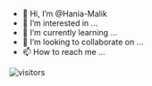 - 👋 Hi, I’m @Hania-Malik
- 👀 I’m interested in ...
- 🌱 I’m currently learning ...
- 💞️ I’m looking to collaborate on ...
- 📫 How to reach me ...

<!---
Hania-Malik/Hania-Malik is a ✨ special ✨ repository because its `README.md` (this file) appears on your GitHub profile.
You can click the Preview link to take a look at your changes.
--->
 ![visitors](https://visitor-badge.glitch.me/badge?page_id=Hania-Malik&left_color=green&right_color=red)
